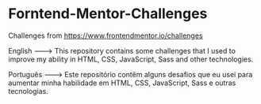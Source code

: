 # Forntend-Mentor-Challenges
Challenges from https://www.frontendmentor.io/challenges

English --->
This repository contains some challenges that I used to improve my ability in HTML, CSS, JavaScript, Sass and other technologies.

Português --->
Este repositório contêm alguns desafios que eu usei para aumentar minha habilidade em HTML, CSS, JavaScript, Sass e outras tecnologias.
